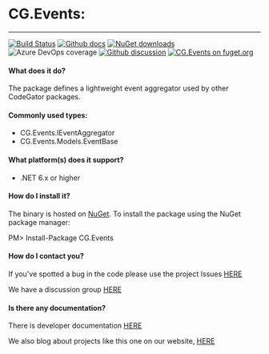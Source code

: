 # CG.Events: 
---
[![Build Status](https://dev.azure.com/codegator/CG.Events/_apis/build/status/CodeGator.CG.Events?branchName=main)](https://dev.azure.com/codegator/CG.Events/_build/latest?definitionId=70&branchName=main)
[![Github docs](https://img.shields.io/static/v1?label=Documentation&message=online&color=blue)](https://codegator.github.io/CG.Events/index.html)
[![NuGet downloads](https://img.shields.io/nuget/dt/CG.Events.svg?style=flat)](https://nuget.org/packages/CG.Events)
![Azure DevOps coverage](https://img.shields.io/azure-devops/coverage/codegator/CG.Events/70)
[![Github discussion](https://img.shields.io/badge/Discussion-online-blue)](https://github.com/CodeGator/CG.Events/discussions)
[![CG.Events on fuget.org](https://www.fuget.org/packages/CG.Events/badge.svg)](https://www.fuget.org/packages/CG.Events)

#### What does it do?
The package defines a lightweight event aggregator used by other CodeGator packages. 

#### Commonly used types:
* CG.Events.IEventAggregator
* CG.Events.Models.EventBase

#### What platform(s) does it support?
* .NET 6.x or higher

#### How do I install it?
The binary is hosted on [NuGet](https://www.nuget.org/packages/CG.Events/). To install the package using the NuGet package manager:

PM> Install-Package CG.Events

#### How do I contact you?
If you've spotted a bug in the code please use the project Issues [HERE](https://github.com/CodeGator/CG.Events/issues)

We have a discussion group [HERE](https://github.com/CodeGator/CG.Events/discussions)

#### Is there any documentation?
There is developer documentation [HERE](https://codegator.github.io/CG.Events/)

We also blog about projects like this one on our website, [HERE](http://www.codegator.com)

